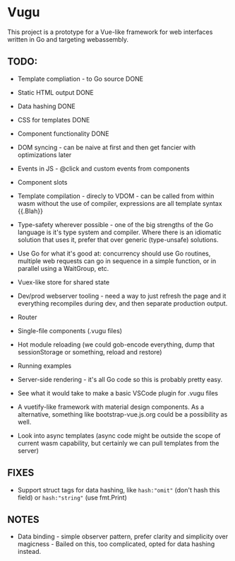 # Vugu

This project is a prototype for a Vue-like framework for web interfaces written in Go and targeting webassembly.

## TODO:

* Template compliation - to Go source DONE
* Static HTML output DONE
* Data hashing DONE
* CSS for templates DONE
* Component functionality DONE
* DOM syncing - can be naive at first and then get fancier with optimizations later
* Events in JS - @click and custom events from components

* Component slots
* Template compilation - direcly to VDOM - can be called from within wasm without the use of compiler, expressions are all template syntax {{.Blah}}
* Type-safety wherever possible - one of the big strengths of the Go language is it's type system and compiler.  Where there is an idiomatic solution that uses it, prefer that over generic (type-unsafe) solutions.
* Use Go for what it's good at: concurrency should use Go routines, multiple web requests can go in sequence in a simple function, or in parallel using a WaitGroup, etc.
* Vuex-like store for shared state
* Dev/prod webserver tooling - need a way to just refresh the page and it everything recompiles during dev, and then separate production output.
* Router
* Single-file components (.vugu files)
* Hot module reloading (we could gob-encode everything, dump that sessionStorage or something, reload and restore)
* Running examples
* Server-side rendering - it's all Go code so this is probably pretty easy.
* See what it would take to make a basic VSCode plugin for .vugu files
* A vuetify-like framework with material design components.  As a alternative, something like bootstrap-vue.js.org could be a possibility as well.
* Look into async templates (async code might be outside the scope of current wasm capability, but certainly we can pull templates from the server)

## FIXES

* Support struct tags for data hashing, like `hash:"omit"` (don't hash this field) or `hash:"string"` (use fmt.Print)

## NOTES

* Data binding - simple observer pattern, prefer clarity and simplicity over magicness - Bailed on this, too complicated, opted for data hashing instead.
